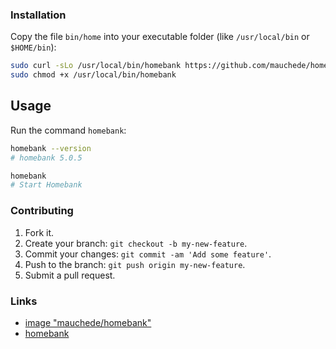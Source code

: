 ### Installation

Copy the file `bin/home` into your executable folder (like `/usr/local/bin` or `$HOME/bin`):

```bash
sudo curl -sLo /usr/local/bin/homebank https://github.com/mauchede/homebank/raw/bin/homebank
sudo chmod +x /usr/local/bin/homebank
```

## Usage

Run the command `homebank`:

```bash
homebank --version
# homebank 5.0.5

homebank
# Start Homebank
```

### Contributing

1. Fork it.
2. Create your branch: `git checkout -b my-new-feature`.
3. Commit your changes: `git commit -am 'Add some feature'`.
4. Push to the branch: `git push origin my-new-feature`.
5. Submit a pull request.

### Links

* [image "mauchede/homebank"](https://hub.docker.com/r/mauchede/homebank/)
* [homebank](http://homebank.free.fr/)
